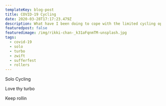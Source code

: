 ```yaml
---
templateKey: blog-post
title: COVID-19 Cycling
date: 2020-03-28T17:17:23.479Z
description: What have I been doing to cope with the limited cycling opportunities
featuredpost: false
featuredimage: /img/rikki-chan-_k31aFqnmTM-unsplash.jpg
tags:
  - covid-19
  - solo
  - turbo
  - zwift
  - sufferfest
  - rollers
---
```

Solo Cycling



Love thy turbo



Keep rollin

